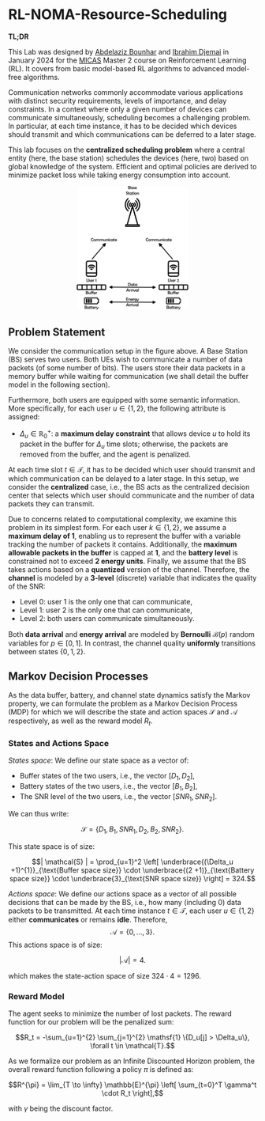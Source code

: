 # RL-NOMA-Resource-Scheduling

**TL;DR**

This Lab was designed by [Abdelaziz Bounhar](https://github.com/BounharAbdelaziz) and [Ibrahim Djemai](https://github.com/IbraDje) in January 2024 for the [MICAS](https://www-ip--paris-fr.translate.goog/education/masters/mention-electronique-energie-electrique-et-automatique-e3a/master-year-2-machine-learning-communications-and-security?_x_tr_sl=en&_x_tr_tl=fr&_x_tr_hl=fr&_x_tr_pto=sc) Master 2 course on Reinforcement Learning (RL).
It covers from basic model-based RL algorithms to advanced model-free algorithms.

Communication networks commonly accommodate various applications with distinct security requirements, levels of importance, and delay constraints. In a context where only a given number of devices can communicate simultaneously, scheduling becomes a challenging problem. In particular, at each time instance, it has to be decided which devices should transmit and which communications can be deferred to a later stage.

This lab focuses on the **centralized scheduling problem** where a central entity (here, the base station) schedules the devices (here, two) based on global knowledge of the system. Efficient and optimal policies are derived to minimize packet loss while taking energy consumption into account.

<p align="center">
<img src="./figures/system_model.png" alt="System model in the Uplink for the centralized resource allocation problem" style="width:45%; border:0;">
</p>

## Problem Statement

We consider the communication setup in the figure above. A Base Station (BS) serves two users. Both UEs wish to communicate a number of data packets (of some number of bits). The users store their data packets in a memory buffer while waiting for communication (we shall detail the buffer model in the following section).

Furthermore, both users are equipped with some semantic information. More specifically, for each user $u \in \{1,2\}$, the following attribute is assigned:

* $\Delta_u \in \mathbb{R}^+_0$: a **maximum delay constraint** that allows device $u$ to hold its packet in the buffer for $\Delta_u$ time slots; otherwise, the packets are removed from the buffer, and the agent is penalized.

At each time slot $t \in \mathcal{T}$, it has to be decided which user should transmit and which communication can be delayed to a later stage. In this setup, we consider the **centralized** case, i.e., the BS acts as the centralized decision center that selects which user should communicate and the number of data packets they can transmit.

Due to concerns related to computational complexity, we examine this problem in its simplest form. For each user $k \in \{1,2\}$, we assume a **maximum delay of 1**, enabling us to represent the buffer with a variable tracking the number of packets it contains. Additionally, the **maximum allowable packets in the buffer** is capped at **1**, and the **battery level** is constrained not to exceed **2 energy units**. Finally, we assume that the BS takes actions based on a **quantized** version of the channel. Therefore, the **channel** is modeled by a **3-level** (discrete) variable that indicates the quality of the SNR:
* Level 0: user 1 is the only one that can communicate,
* Level 1: user 2 is the only one that can communicate,
* Level 2: both users can communicate simultaneously.

Both **data arrival** and **energy arrival** are modeled by **Bernoulli** $\mathcal{B}(p)$ random variables for $p \in [0,1]$. In contrast, the channel quality **uniformly** transitions between states $\{0,1,2\}$.

## Markov Decision Processes

As the data buffer, battery, and channel state dynamics satisfy the Markov property, we can formulate the problem as a Markov Decision Process (MDP) for which we will describe the state and action spaces $\mathcal{S}$ and $\mathcal{A}$ respectively, as well as the reward model $R_t$.

### States and Actions Space

*States space*: We define our state space as a vector of:
- Buffer states of the two users, i.e., the vector $[D_1, D_2]$,
- Battery states of the two users, i.e., the vector $[B_1, B_2]$,
- The SNR level of the two users, i.e., the vector $[SNR_1, SNR_2]$.

We can thus write:

```math
\mathcal{S} = \{D_1, B_1, SNR_1, D_2, B_2, SNR_2\}.
```
This state space is of size:
```math
| \mathcal{S} | = \prod_{u=1}^2 \left[ \underbrace{(\Delta_u +1)^{1}}_{\text{Buffer space size}} \cdot \underbrace{(2 +1)}_{\text{Battery space size}} \cdot \underbrace{3}_{\text{SNR space size}} \right] = 324.
```

*Actions space*: We define our actions space as a vector of all possible decisions that can be made by the BS, i.e., how many (including 0) data packets to be transmitted. At each time instance $t \in \mathcal{T}$, each user $u \in \{1,2\}$ either **communicates** or remains **idle**. Therefore,
$$\mathcal{A} = \{0, \ldots, 3\}.$$
This actions space is of size:
```math
| \mathcal{A} | = 4.
```
which makes the state-action space of size $324 \cdot 4 = 1296$.

### Reward Model

The agent seeks to minimize the number of lost packets. The reward function for our problem will be the penalized sum:
```math
R_t = -\sum_{u=1}^{2} \sum_{j=1}^{2} \mathsf{1} \{D_u[j] > \Delta_u\}, \forall t \in \mathcal{T}.
```

As we formalize our problem as an Infinite Discounted Horizon problem, the overall reward function following a policy $\pi$ is defined as:
```math
R^{\pi} = \lim_{T \to \infty} \mathbb{E}^{\pi} \left[ \sum_{t=0}^T \gamma^t \cdot R_t \right],
```
with $\gamma$ being the discount factor.
